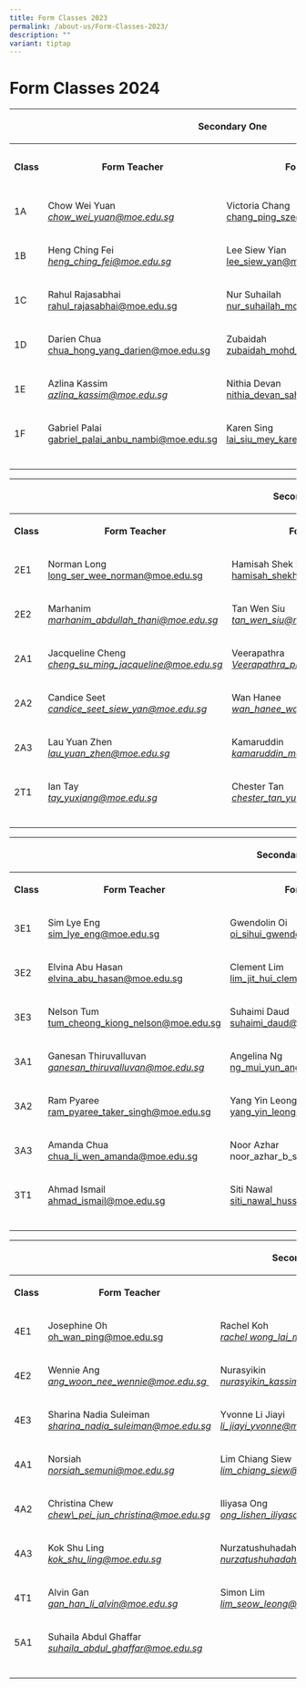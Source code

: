 ```yaml
---
title: Form Classes 2023
permalink: /about-us/Form-Classes-2023/
description: ""
variant: tiptap
---
```

<h1>Form Classes 2024</h1><p></p><table><tbody><tr><th rowspan="1" colspan="4"><p>Secondary One</p></th></tr><tr><th rowspan="1" colspan="1"><p><strong>Class</strong></p></th><th rowspan="1" colspan="1"><p><strong>Form Teacher</strong></p></th><th rowspan="1" colspan="1"><p><strong>Form Teacher</strong></p></th><th rowspan="1" colspan="1"><p><strong>Form Teacher</strong></p></th></tr><tr><td rowspan="1" colspan="1"><p>1A</p></td><td rowspan="1" colspan="1"><p>Chow Wei Yuan<br><em><a href="mailto:%20chow_wei_yuan@moe.edu.sg" rel="noopener noreferrer nofollow" target="_blank"><u>chow_wei_yuan@moe.edu.sg</u></a></em></p></td><td rowspan="1" colspan="1"><p>Victoria Chang<br><a href="mailto:%20chang_ping_sze@moe.edu.sg" rel="noopener noreferrer nofollow" target="_blank">chang_ping_sze@moe.edu.sg</a></p></td><td rowspan="1" colspan="1"><p></p></td></tr><tr><td rowspan="1" colspan="1"><p>1B</p></td><td rowspan="1" colspan="1"><p>Heng Ching Fei<br><em><a href="mailto:%20heng_ching_fei@moe.edu.sg" rel="noopener noreferrer nofollow" target="_blank"><u>heng_ching_fei@moe.edu.sg</u></a></em></p></td><td rowspan="1" colspan="1"><p>Lee Siew Yian<br><a href="mailto:lee_siew_yan@moe.edu.sg" rel="noopener noreferrer nofollow" target="_blank">lee_siew_yan@moe.edu.sg</a></p></td><td rowspan="1" colspan="1"><p></p></td></tr><tr><td rowspan="1" colspan="1"><p>1C</p></td><td rowspan="1" colspan="1"><p>Rahul Rajasabhai<br><a href="mailto:rahul_rajasabhai@moe.edu.sg" rel="noopener noreferrer nofollow" target="_blank">rahul_rajasabhai@moe.edu.sg</a><br></p></td><td rowspan="1" colspan="1"><p>Nur Suhailah<br><a href="mailto:nur_suhailah_mohamed_nor@moe.edu.sg" rel="noopener noreferrer nofollow" target="_blank">nur_suhailah_mohamed_nor@moe.edu.sg</a></p></td><td rowspan="1" colspan="1"><p></p></td></tr><tr><td rowspan="1" colspan="1"><p>1D</p></td><td rowspan="1" colspan="1"><p>Darien Chua<br><a href="mailto:chua_hong_yang_darien@moe.edu.sg" rel="noopener noreferrer nofollow" target="_blank">chua_hong_yang_darien@moe.edu.sg</a></p></td><td rowspan="1" colspan="1"><p>Zubaidah<br><a href="mailto:zubaidah_mohd_noor@moe.edu.sg" rel="noopener noreferrer nofollow" target="_blank">zubaidah_mohd_noor@moe.edu.sg</a></p></td><td rowspan="1" colspan="1"><p>Vong Suk Yi</p></td></tr><tr><td rowspan="1" colspan="1"><p>1E</p></td><td rowspan="1" colspan="1"><p>Azlina Kassim<br><em><a href="mailto:%20azlina_kassim@moe.edu.sg" rel="noopener noreferrer nofollow" target="_blank"><u>azlina_kassim@moe.edu.sg</u></a></em></p></td><td rowspan="1" colspan="1"><p>Nithia Devan<br><a href="mailto:nithia_devan_sahadevan@moe.edu.sg" rel="noopener noreferrer nofollow" target="_blank">nithia_devan_sahadevan@moe.edu.sg</a></p></td><td rowspan="1" colspan="1"><p></p></td></tr><tr><td rowspan="1" colspan="1"><p>1F</p></td><td rowspan="1" colspan="1"><p>Gabriel Palai<br><a href="mailto:gabriel_palai_anbu_nambi@moe.edu.sg" rel="noopener noreferrer nofollow" target="_blank">gabriel_palai_anbu_nambi@moe.edu.sg</a></p></td><td rowspan="1" colspan="1"><p>Karen Sing<br><a href="mailto:lai_siu_mey_karen@moe.edu.sg" rel="noopener noreferrer nofollow" target="_blank">lai_siu_mey_karen@moe.edu.sg</a></p></td><td rowspan="1" colspan="1"><p>Rayna Yun Jie<br></p></td></tr><tr><td rowspan="1" colspan="1"><p></p></td><td rowspan="1" colspan="1"><p></p></td><td rowspan="1" colspan="1"><p></p></td><td rowspan="1" colspan="1"><p></p></td></tr></tbody></table><table><tbody><tr><th rowspan="1" colspan="4"><p>Secondary Two</p></th></tr><tr><th rowspan="1" colspan="1"><p><strong>Class</strong></p></th><th rowspan="1" colspan="1"><p><strong>Form Teacher</strong></p></th><th rowspan="1" colspan="1"><p><strong>Form Teacher</strong></p></th><th rowspan="1" colspan="1"><p><strong>Form Teacher</strong></p></th></tr><tr><td rowspan="1" colspan="1"><p>2E1</p></td><td rowspan="1" colspan="1"><p>Norman Long<br><a href="mailto:long_ser_wee_norman@moe.edu.sg" rel="noopener noreferrer nofollow" target="_blank"> long_ser_wee_norman@moe.edu.sg</a></p></td><td rowspan="1" colspan="1"><p>Hamisah Shek Nahji<br> <a href="mailto:hamisah_shekh_nahji@moe.edu.sg" rel="noopener noreferrer nofollow" target="_blank">hamisah_shekh_nahji@moe.edu.sg</a></p></td><td rowspan="1" colspan="1"><p></p></td></tr><tr><td rowspan="1" colspan="1"><p>2E2</p></td><td rowspan="1" colspan="1"><p>Marhanim<br><a href="mailto: marhanim_abdullah_thani@moe.edu.sg" rel="noopener noreferrer nofollow" target="_blank"> </a><em><a href="mailto: marhanim_abdullah_thani@moe.edu.sg" rel="noopener noreferrer nofollow" target="_blank">marhanim_abdullah_thani@moe.edu.sg</a></em></p></td><td rowspan="1" colspan="1"><p>Tan Wen Siu<br><a href="mailto:tan_wen_siu@moe.edu.sg" rel="noopener noreferrer nofollow" target="_blank"> </a><em><a href="mailto:tan_wen_siu@moe.edu.sg" rel="noopener noreferrer nofollow" target="_blank">tan_wen_siu@moe.edu.sg</a></em></p></td><td rowspan="1" colspan="1"><p></p></td></tr><tr><td rowspan="1" colspan="1"><p>2A1</p></td><td rowspan="1" colspan="1"><p>Jacqueline Cheng<br><a href="mailto: cheng_su_ming_jacqueline@moe.edu.sg" rel="noopener noreferrer nofollow" target="_blank"> </a><em><a href="mailto: cheng_su_ming_jacqueline@moe.edu.sg" rel="noopener noreferrer nofollow" target="_blank">cheng_su_ming_jacqueline@moe.edu.sg</a></em></p></td><td rowspan="1" colspan="1"><p>Veerapathra<br><a href="mailto: Veerapathra_pillai_ramar@moe.edu.sg" rel="noopener noreferrer nofollow" target="_blank"> </a><em><a href="mailto: Veerapathra_pillai_ramar@moe.edu.sg" rel="noopener noreferrer nofollow" target="_blank">Veerapathra_pillai_ramar@moe.edu.sg</a></em></p></td><td rowspan="1" colspan="1"><p></p></td></tr><tr><td rowspan="1" colspan="1"><p>2A2</p></td><td rowspan="1" colspan="1"><p>Candice Seet<br><a href="mailto: candice_seet_siew_yan@moe.edu.sg" rel="noopener noreferrer nofollow" target="_blank"> </a><em><a href="mailto: candice_seet_siew_yan@moe.edu.sg" rel="noopener noreferrer nofollow" target="_blank">candice_seet_siew_yan@moe.edu.sg</a></em></p></td><td rowspan="1" colspan="1"><p>Wan Hanee<br><a href="mailto: wan_hanee_wan_iskandar@moe.edu.sg" rel="noopener noreferrer nofollow" target="_blank"> </a><em><a href="mailto: wan_hanee_wan_iskandar@moe.edu.sg" rel="noopener noreferrer nofollow" target="_blank">wan_hanee_wan_iskandar@moe.edu.sg</a></em></p></td><td rowspan="1" colspan="1"><p></p></td></tr><tr><td rowspan="1" colspan="1"><p>2A3</p></td><td rowspan="1" colspan="1"><p>Lau Yuan Zhen<br><a href="mailto: lau_yuan_zhen@moe.edu.sg" rel="noopener noreferrer nofollow" target="_blank"> </a><em><a href="mailto: lau_yuan_zhen@moe.edu.sg" rel="noopener noreferrer nofollow" target="_blank">lau_yuan_zhen@moe.edu.sg</a></em></p></td><td rowspan="1" colspan="1"><p>Kamaruddin<br><a href="mailto: kamaruddin_mohd_ibrahim@moe.edu.sg" rel="noopener noreferrer nofollow" target="_blank"> </a><em><a href="mailto: kamaruddin_mohd_ibrahim@moe.edu.sg" rel="noopener noreferrer nofollow" target="_blank">kamaruddin_mohd_ibrahim@moe.edu.sg</a></em></p></td><td rowspan="1" colspan="1"><p>Rabiatuladawiyah Binte Mohamed Razif<br><a href="mailto:rabiatuladawiyah_mohd_razif@moe.edu.sg" rel="noopener noreferrer nofollow" target="_blank">rabiatuladawiyah_mohd_razif@moe.edu.sg</a></p></td></tr><tr><td rowspan="1" colspan="1"><p>2T1</p></td><td rowspan="1" colspan="1"><p>Ian Tay<br><a href="mailto: tay_yuxiang@moe.edu.sg" rel="noopener noreferrer nofollow" target="_blank"> </a><em><a href="mailto: tay_yuxiang@moe.edu.sg" rel="noopener noreferrer nofollow" target="_blank">tay_yuxiang@moe.edu.sg</a></em></p><p></p></td><td rowspan="1" colspan="1"><p>Chester Tan<br><a href="mailto: chester_tan_yue_jun@moe.edu.sg" rel="noopener noreferrer nofollow" target="_blank"> </a><em><a href="mailto: chester_tan_yue_jun@moe.edu.sg" rel="noopener noreferrer nofollow" target="_blank">chester_tan_yue_jun@moe.edu.sg</a></em></p></td><td rowspan="1" colspan="1"><p>Ryan Tan<br><a href="mailto: tan_wei_ming@moe.edu.sg" rel="noopener noreferrer nofollow" target="_blank"> </a><em><a href="mailto: tan_wei_ming@moe.edu.sg" rel="noopener noreferrer nofollow" target="_blank">tan_wei_ming@moe.edu.sg</a></em></p></td></tr><tr><td rowspan="1" colspan="1"><p></p></td><td rowspan="1" colspan="1"><p></p></td><td rowspan="1" colspan="1"><p></p></td><td rowspan="1" colspan="1"><p></p></td></tr></tbody></table><p></p><table><tbody><tr><th rowspan="1" colspan="4"><p>Secondary Three</p></th></tr><tr><th rowspan="1" colspan="1"><p><strong>Class</strong></p></th><th rowspan="1" colspan="1"><p><strong>Form Teacher</strong></p></th><th rowspan="1" colspan="1"><p><strong>Form Teacher</strong></p></th><th rowspan="1" colspan="1"><p><strong>Form Teacher</strong></p></th></tr><tr><td rowspan="1" colspan="1"><p>3E1</p></td><td rowspan="1" colspan="1"><p>Sim Lye Eng<br><a href="mailto:sim_lye_eng@moe.edu.sg" rel="noopener noreferrer nofollow" target="_blank">sim_lye_eng@moe.edu.sg</a></p></td><td rowspan="1" colspan="1"><p>Gwendolin Oi<br><a href="mailto:oi_sihui_gwendolin@moe.edu.sg" rel="noopener noreferrer nofollow" target="_blank">oi_sihui_gwendolin@moe.edu.sg</a></p></td><td rowspan="1" colspan="1"><p></p></td></tr><tr><td rowspan="1" colspan="1"><p>3E2</p></td><td rowspan="1" colspan="1"><p>Elvina Abu Hasan<br><a href="mailto:elvina_abu_hasan@moe.edu.sg" rel="noopener noreferrer nofollow" target="_blank">elvina_abu_hasan@moe.edu.sg</a></p></td><td rowspan="1" colspan="1"><p>Clement Lim<br><a href="mailto:lim_jit_hui_clement@moe.edu.sg" rel="noopener noreferrer nofollow" target="_blank">lim_jit_hui_clement@moe.edu.sg</a></p></td><td rowspan="1" colspan="1"><p></p></td></tr><tr><td rowspan="1" colspan="1"><p>3E3</p></td><td rowspan="1" colspan="1"><p>Nelson Tum<br><a href="mailto:tum_cheong_kiong_nelson@moe.edu.sg" rel="noopener noreferrer nofollow" target="_blank">tum_cheong_kiong_nelson@moe.edu.sg </a></p></td><td rowspan="1" colspan="1"><p>Suhaimi Daud<br><a href="mailto:suhaimi_daud@moe.edu.sg" rel="noopener noreferrer nofollow" target="_blank">suhaimi_daud@moe.edu.sg</a></p></td><td rowspan="1" colspan="1"><p></p></td></tr><tr><td rowspan="1" colspan="1"><p>3A1</p></td><td rowspan="1" colspan="1"><p>Ganesan Thiruvalluvan<a href="mailto:ganesan_thiruvalluvan@moe.edu.sg" rel="noopener noreferrer nofollow" target="_blank"><br></a><em><a href="mailto:ganesan_thiruvalluvan@moe.edu.sg" rel="noopener noreferrer nofollow" target="_blank"><u>ganesan_thiruvalluvan@moe.edu.sg</u></a></em></p></td><td rowspan="1" colspan="1"><p>Angelina Ng<br><a href="mailto:ng_mui_yun_angelina@moe.edu.sg" rel="noopener noreferrer nofollow" target="_blank">ng_mui_yun_angelina@moe.edu.sg</a></p></td><td rowspan="1" colspan="1"><p></p></td></tr><tr><td rowspan="1" colspan="1"><p>3A2</p></td><td rowspan="1" colspan="1"><p>Ram Pyaree<br><a href="mailto:ram_pyaree_taker_singh@moe.edu.sg" rel="noopener noreferrer nofollow" target="_blank">ram_pyaree_taker_singh@moe.edu.sg</a></p></td><td rowspan="1" colspan="1"><p>Yang Yin Leong<br><a href="mailto:yang_yin_leong@moe.edu.sg" rel="noopener noreferrer nofollow" target="_blank">yang_yin_leong@moe.edu.sg</a></p></td><td rowspan="1" colspan="1"><p></p></td></tr><tr><td rowspan="1" colspan="1"><p>3A3</p></td><td rowspan="1" colspan="1"><p>Amanda Chua<br><a href="mailto:chua_li_wen_amanda@moe.edu.sg" rel="noopener noreferrer nofollow" target="_blank">chua_li_wen_amanda@moe.edu.sg</a> </p></td><td rowspan="1" colspan="1"><p>Noor Azhar<br><a rel="noopener noreferrer nofollow" target="_blank">noor_azhar_b_sarman@moe.edu.sg</a></p></td><td rowspan="1" colspan="1"><p></p></td></tr><tr><td rowspan="1" colspan="1"><p>3T1</p></td><td rowspan="1" colspan="1"><p>Ahmad Ismail<br><a href="mailto:ahmad_ismail@moe.edu.sg" rel="noopener noreferrer nofollow" target="_blank">ahmad_ismail@moe.edu.sg</a></p></td><td rowspan="1" colspan="1"><p>Siti Nawal<br><a href="mailto:siti_nawal_hussein_mattar@moe.edu.sg" rel="noopener noreferrer nofollow" target="_blank">siti_nawal_hussein_mattar@moe.edu.sg</a></p></td><td rowspan="1" colspan="1"><p>Naeem<br><a href="mailto:naeem_ahamed_ali_khan@moe.edu.sg" rel="noopener noreferrer nofollow" target="_blank">naeem_ahamed_ali_khan@moe.edu.sg</a>	</p></td></tr><tr><td rowspan="1" colspan="1"><p></p></td><td rowspan="1" colspan="1"><p></p></td><td rowspan="1" colspan="1"><p></p></td><td rowspan="1" colspan="1"><p></p></td></tr></tbody></table><table><tbody><tr><th rowspan="1" colspan="4"><p>Secondary Four / Five</p></th></tr><tr><th rowspan="1" colspan="1"><p><strong>Class</strong></p></th><th rowspan="1" colspan="1"><p><strong>Form Teacher</strong></p></th><th rowspan="1" colspan="1"><p><strong>Form Teacher</strong></p></th><th rowspan="1" colspan="1"><p></p></th></tr><tr><td rowspan="1" colspan="1"><p>4E1</p></td><td rowspan="1" colspan="1"><p>Josephine Oh<br><a href="mailto: oh_wan_ping@moe.edu.sg" rel="noopener noreferrer nofollow" target="_blank"> oh_wan_ping@moe.edu.sg</a></p></td><td rowspan="1" colspan="1"><p>Rachel Koh<br><em><a href="mailto: rachel wong_lai_mui@moe.edu.sg" rel="noopener noreferrer nofollow" target="_blank">rachel wong_lai_mui@moe.edu.sg&nbsp;</a></em></p></td><td rowspan="1" colspan="1"><p></p></td></tr><tr><td rowspan="1" colspan="1"><p>4E2</p></td><td rowspan="1" colspan="1"><p>Wennie Ang<br><a href="mailto: ang_woon_nee_wennie@moe.edu.sg" rel="noopener noreferrer nofollow" target="_blank"> </a><em><a href="mailto: ang_woon_nee_wennie@moe.edu.sg" rel="noopener noreferrer nofollow" target="_blank">ang_woon_nee_wennie@moe.edu.sg&nbsp;</a></em></p></td><td rowspan="1" colspan="1"><p>Nurasyikin<br><a href="mailto: nurasyikin_kassim@schools.gov.sg" rel="noopener noreferrer nofollow" target="_blank"> </a><em><a href="mailto: nurasyikin_kassim@schools.gov.sg" rel="noopener noreferrer nofollow" target="_blank">nurasyikin_kassim@schools.gov.sg</a></em></p></td><td rowspan="1" colspan="1"><p></p><p></p></td></tr><tr><td rowspan="1" colspan="1"><p>4E3</p></td><td rowspan="1" colspan="1"><p>Sharina Nadia Suleiman<br><a href="mailto: sharina_nadia_suleiman@moe.edu.sg" rel="noopener noreferrer nofollow" target="_blank"> </a><em><a href="mailto: sharina_nadia_suleiman@moe.edu.sg" rel="noopener noreferrer nofollow" target="_blank">sharina_nadia_suleiman@moe.edu.sg</a></em></p></td><td rowspan="1" colspan="1"><p>Yvonne Li Jiayi<br><a href="mailto: li_jiayi_yvonne@moe.edu.sg" rel="noopener noreferrer nofollow" target="_blank"> </a><em><a href="mailto: li_jiayi_yvonne@moe.edu.sg" rel="noopener noreferrer nofollow" target="_blank">li_jiayi_yvonne@moe.edu.sg</a></em></p></td><td rowspan="1" colspan="1"><p></p></td></tr><tr><td rowspan="1" colspan="1"><p>4A1</p></td><td rowspan="1" colspan="1"><p>Norsiah<br><a href="mailto: norsiah\_semuni@moe.edu.sg" rel="noopener noreferrer nofollow" target="_blank"> </a><em><a href="mailto: norsiah\_semuni@moe.edu.sg" rel="noopener noreferrer nofollow" target="_blank">norsiah_semuni@moe.edu.sg</a></em></p></td><td rowspan="1" colspan="1"><p>Lim Chiang Siew<br><a href="mailto: lim\_chiang\_siew@moe.edu.sg" rel="noopener noreferrer nofollow" target="_blank"> </a><em><a href="mailto: lim\_chiang\_siew@moe.edu.sg" rel="noopener noreferrer nofollow" target="_blank">lim_chiang_siew@moe.edu.sg</a></em></p></td><td rowspan="1" colspan="1"><p></p></td></tr><tr><td rowspan="1" colspan="1"><p>4A2</p></td><td rowspan="1" colspan="1"><p>Christina Chew<br><a href="mailto: chew_pei_jun_christina@moe.edu.sg" rel="noopener noreferrer nofollow" target="_blank"> </a><em><a href="mailto: chew_pei_jun_christina@moe.edu.sg" rel="noopener noreferrer nofollow" target="_blank">chew\_pei_jun_christina@moe.edu.sg</a></em></p></td><td rowspan="1" colspan="1"><p>Iliyasa Ong<br><a href="mailto: ong_lishen_iliyasa@moe.edu.sg" rel="noopener noreferrer nofollow" target="_blank"> </a><em><a href="mailto: ong_lishen_iliyasa@moe.edu.sg" rel="noopener noreferrer nofollow" target="_blank">ong_lishen_iliyasa@moe.edu.sg</a></em></p></td><td rowspan="1" colspan="1"><p>Dennis Lim<br><a href="mailto:dennis_lim_teck_yong@moe.edu.sg" rel="noopener noreferrer nofollow" target="_blank">dennis_lim_teck_yong@moe.edu.sg</a></p></td></tr><tr><td rowspan="1" colspan="1"><p>4A3</p></td><td rowspan="1" colspan="1"><p>Kok Shu Ling<br><a href="mailto: kok_shu_ling@moe.edu.sg" rel="noopener noreferrer nofollow" target="_blank"> </a><em><a href="mailto: kok_shu_ling@moe.edu.sg" rel="noopener noreferrer nofollow" target="_blank">kok_shu_ling@moe.edu.sg</a></em></p></td><td rowspan="1" colspan="1"><p>Nurzatushuhadah Mohd Razif<br><a href="mailto: nurzatushuhadah_binte_mohamed_razif@moe.edu.sg" rel="noopener noreferrer nofollow" target="_blank"> </a><em><a href="mailto: nurzatushuhadah_binte_mohamed_razif@moe.edu.sg" rel="noopener noreferrer nofollow" target="_blank">nurzatushuhadah_binte_mohamed_razif@moe.edu.sg</a></em></p></td><td rowspan="1" colspan="1"><p></p></td></tr><tr><td rowspan="1" colspan="1"><p>4T1</p></td><td rowspan="1" colspan="1"><p>Alvin Gan<br><a href="mailto: gan_han_li_alvin@moe.edu.sg" rel="noopener noreferrer nofollow" target="_blank"> </a><em><a href="mailto: gan_han_li_alvin@moe.edu.sg" rel="noopener noreferrer nofollow" target="_blank">gan_han_li_alvin@moe.edu.sg</a></em></p></td><td rowspan="1" colspan="1"><p>Simon Lim<br><a href="mailto: lim_seow_leong@moe.edu.sg" rel="noopener noreferrer nofollow" target="_blank"> </a><em><a href="mailto: lim_seow_leong@moe.edu.sg" rel="noopener noreferrer nofollow" target="_blank">lim_seow_leong@moe.edu.sg</a></em></p></td><td rowspan="1" colspan="1"><p>Melky Putera<br><a href="mailto:melky_putera_papidunan@moe.edu.sg" rel="noopener noreferrer nofollow" target="_blank">melky_putera_papidunan@moe.edu.sg</a> </p></td></tr><tr><td rowspan="1" colspan="1"><p>5A1</p></td><td rowspan="1" colspan="1"><p>Suhaila Abdul Ghaffar <a href="mailto:%20suhaila_abdul_ghaffar@moe.edu.sg" rel="noopener noreferrer nofollow" target="_blank"><br></a><em><a href="mailto:%20suhaila_abdul_ghaffar@moe.edu.sg" rel="noopener noreferrer nofollow" target="_blank"><u>suhaila_abdul_ghaffar@moe.edu.sg</u></a></em></p></td><td rowspan="1" colspan="1"><p></p></td><td rowspan="1" colspan="1"><p><br></p></td></tr><tr><td rowspan="1" colspan="1"><p></p></td><td rowspan="1" colspan="1"><p></p></td><td rowspan="1" colspan="1"><p></p></td><td rowspan="1" colspan="1"><p></p></td></tr></tbody></table><p></p>